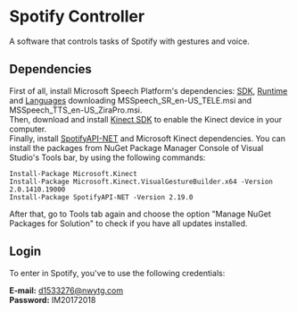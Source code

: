 # Spotify Controller

A software that controls tasks of Spotify with gestures and voice.

## Dependencies

First of all, install Microsoft Speech Platform's dependencies: [SDK](https://www.microsoft.com/en-us/download/details.aspx?id=27226), [Runtime](http://www.microsoft.com/en-us/download/details.aspx?id=27225) and [Languages](http://www.microsoft.com/en-us/download/details.aspx?id=27224) downloading MSSpeech_SR_en-US_TELE.msi and MSSpeech_TTS_en-US_ZiraPro.msi. <br>
Then, download and install [Kinect SDK](https://www.microsoft.com/en-us/download/details.aspx?id=44561) to enable the Kinect device in your computer. <br>
Finally, install [SpotifyAPI-NET](https://github.com/JohnnyCrazy/SpotifyAPI-NET) and Microsoft Kinect dependencies. 
You can install the packages from NuGet Package Manager Console of Visual Studio's Tools bar, by using the following commands:

```
Install-Package Microsoft.Kinect
Install-Package Microsoft.Kinect.VisualGestureBuilder.x64 -Version 2.0.1410.19000
Install-Package SpotifyAPI-NET -Version 2.19.0
```
After that, go to Tools tab again and choose the option "Manage NuGet Packages for Solution" to check if you have all updates installed.

## Login

To enter in Spotify, you've to use the following credentials:

**E-mail:** d1533276@nwytg.com <br>
**Password:** IM20172018
